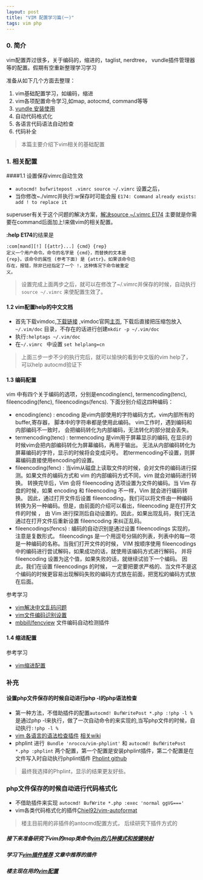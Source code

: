 ```yaml
---
layout: post
title: "VIM 配置学习篇(一)"
tags: vim php
---
```


### 0. 简介

vim配置弄过很多，关于编码的，缩进的，taglist, nerdtree， vundle插件管理器等的配置。假期有空重新整理学习学习

准备从如下几个方面去整理：

1. vim基础配置学习，如编码，缩进 
2. vim各项配置命令学习,如map, aotocmd, command等等
1. [vundle 安装使用](http://huyongde.github.io/2016/01/02/vim-plugin-bundler-vundle.html)
2. 自动代码格式化
3. 各语言代码语法自动检查
4. 代码补全


> 本篇主要介绍下vim相关的基础配置

### 1. 相关配置
####1.1 设置保存vimrc自动生效

* `autocmd! bufwritepost .vimrc source ~/.vimrc` 设置之后，
* 当你修改~./vimrc并执行:w保存时可能会报 `E174: Command already exists: add ! to replace it`

superuser有关于这个问题的解决方案，[解决source ~/.vimrc E174](http://superuser.com/questions/830132/sourcing-the-vimrc-gives-e174-error)
主要就是你需要在command后面加上!来做vim的相关配置。

**:help E174**的结果是

```
:com[mand][!] [{attr}...] {cmd} {rep}
定义一个用户命令。命令的名字是 {cmd}，而替换的文本是
{rep}。该命令的属性 (参考下面) 是 {attr}。如果该命令已
存在，报错，除非已经指定了一个 !，这种情况下命令被重定
义。
```

> 设置完成上面两步之后，就可以在修改了~/.vimrc并保存的时候，自动执行`source ~/.vimrc` 来使配置生效了。

#### 1.2 vim配置help的中文文档

* 首先下载vimdoc,[下载链接](http://jaist.dl.sourceforge.net/project/vimcdoc/vimcdoc/vimcdoc-1.9.0.tar.gz) ,vimdoc官网[主页](http://vimcdoc.sourceforge.net/), 
下载后直接把压缩包放入`~/.vim/doc` 目录，不存在的话进行创建`mkdir -p ~/.vim/doc`
* 执行`:helptags ~/.vim/doc`
* 在`~/.vimrc ` 中设置 `set helplang=cn`

> 上面三步一步不少的执行完后，就可以愉快的看到中文版的vim help了， 可以help autocmd验证下

#### 1.3 编码配置

vim 中有四个关于编码的选项，分别是encoding(enc), termencoding(tenc), fileencoding(fenc), fileencodings(fencs). 下面分别介绍这四种编码：

* encoding(enc) : encoding 是vim内部使用的字符编码方式，vim内部所有的buffer,寄存器， 脚本中的字符串都是使用此编码。 
vim工作时，遇到编码和内部编码不一致时， 会把编码转化为内部编码，无法转化的部分就会丢失。
* termencoding(tenc) : termencoding 是vim用于屏幕显示的编码, 在显示的时候vim会把内部编码转化为屏幕编码，再用于输出。
无法从内部编码转化为屏幕编码的字符，显示的时候将会变成问号。 若termencoding不设置，则屏幕编码直接使用encoding的设置。
* fileencoding(fenc) : 当vim从磁盘上读取文件的时候，会对文件的编码进行探测。如果文件的编码方式和 vim 的内部编码方式不同，vim 就会对编码进行转换。
转换完毕后，Vim 会将 fileencoding 选项设置为文件的编码。当 Vim 存盘的时候，如果 encoding 和 fileencoding 不一样，Vim 就会进行编码转换。
因此，通过打开文件后设置 fileencoding，我们可以将文件由一种编码转换为另一种编码。但是，由前面的介绍可以看出，fileencoding 是在打开文件的时候 ，
由 Vim 进行探测后自动设置的。因此，如果出现乱码，我们无法通过在打开文件后重新设置 fileencoding 来纠正乱码。 
* fileencodings(fencs) :  编码的自动识别是通过设置 fileencodings 实现的，注意是复数形式。
fileencodings 是一个用逗号分隔的列表，列表中的每一项是一种编码的名称。当我们打开文件的时候，
VIM 按顺序使用 fileencodings 中的编码进行尝试解码，如果成功的话，就使用该编码方式进行解码，
并将 fileencoding 设置为这个值，如果失败的话，就继续试验下一个编码。 因此，我们在设置 fileencodings 的时候，
一定要把要求严格的、当文件不是这个编码的时候更容易出现解码失败的编码方式放在前面，把宽松的编码方式放在后面。

参考学习

* [vim解决中文乱码问题](http://www.vimer.cn/2009/10/87.html) 
* [vim文件编码识别设置](http://edyfox.codecarver.org/html/vim_fileencodings_detection.html)
* [mbbill/fencview](https://github.com/mbbill/fencview) 文件编码自动检测插件


#### 1.4 缩进配置

参考学习

* [vim缩进配置](http://linux-wiki.cn/wiki/zh-hans/Vim%E4%BB%A3%E7%A0%81%E7%BC%A9%E8%BF%9B%E8%AE%BE%E7%BD%AE)


### 补充
#### 设置php文件保存的时候自动进行php -l的php语法检查
* 第一种方法，不借助插件的配置`autocmd! BufWritePost *.php :!php -l %` 
是通过php -l来执行，做了一次自动命令的来实现的,当写php文件的时候，自动执行`:!php -l %`
* [vim 各语言的语法检查插件](https://github.com/scrooloose/syntastic)  [相关wiki](https://github.com/scrooloose/syntastic/wiki/Syntax-Checkers) 
* phplint 进行` Bundle 'nrocco/vim-phplint'` 和 `autocmd! BufWritePost *.php :phplint` 两个配置，第一个配置是安装phplint插件，第二个配置是在文件写入时自动执行phplint插件
[Phplint github](https://github.com/nrocco/vim-phplint)

> 最终我选择的Phplint，显示的结果更友好些。

### php文件保存的时候自动进行代码格式化

* 不借助插件来实现 `autocmd! BufWrite *.php :exec 'normal ggVG==='`
* vim各类代码格式化的插件[Chiel92/vim-autoformat](https://github.com/Chiel92/vim-autoformat)


> 楼主目前用的非插件的antocmd配置方式， 后续研究下插件方式的

##### 接下来准备研究下vim的map类命令[vim的几种模式和按键映射](http://haoxiang.org/2011/09/vim-modes-and-mappin/)
##### 学习下[vim插件推荐](http://edyfox.codecarver.org/html/vimplugins.html) 文章中推荐的插件
##### 楼主现在用的[vim配置](https://github.com/huyongde/my.vimrc)
